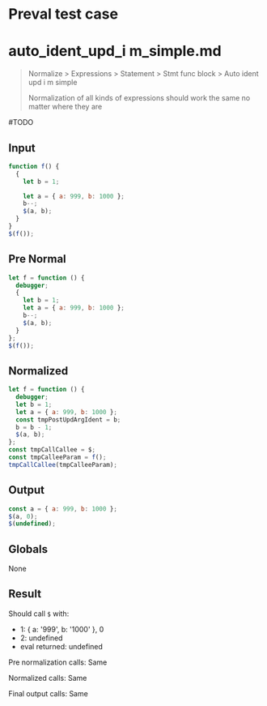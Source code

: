 # Preval test case

# auto_ident_upd_i m_simple.md

> Normalize > Expressions > Statement > Stmt func block > Auto ident upd i m simple
>
> Normalization of all kinds of expressions should work the same no matter where they are

#TODO

## Input

`````js filename=intro
function f() {
  {
    let b = 1;

    let a = { a: 999, b: 1000 };
    b--;
    $(a, b);
  }
}
$(f());
`````

## Pre Normal

`````js filename=intro
let f = function () {
  debugger;
  {
    let b = 1;
    let a = { a: 999, b: 1000 };
    b--;
    $(a, b);
  }
};
$(f());
`````

## Normalized

`````js filename=intro
let f = function () {
  debugger;
  let b = 1;
  let a = { a: 999, b: 1000 };
  const tmpPostUpdArgIdent = b;
  b = b - 1;
  $(a, b);
};
const tmpCallCallee = $;
const tmpCalleeParam = f();
tmpCallCallee(tmpCalleeParam);
`````

## Output

`````js filename=intro
const a = { a: 999, b: 1000 };
$(a, 0);
$(undefined);
`````

## Globals

None

## Result

Should call `$` with:
 - 1: { a: '999', b: '1000' }, 0
 - 2: undefined
 - eval returned: undefined

Pre normalization calls: Same

Normalized calls: Same

Final output calls: Same
